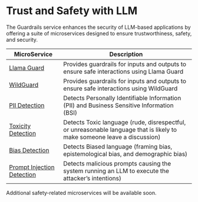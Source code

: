 # Trust and Safety with LLM

The Guardrails service enhances the security of LLM-based applications by offering a suite of microservices designed to ensure trustworthiness, safety, and security.

| MicroService                                         | Description                                                                                                              |
| ---------------------------------------------------- | ------------------------------------------------------------------------------------------------------------------------ |
| [Llama Guard](./src/guardrails/README.md#LlamaGuard)     | Provides guardrails for inputs and outputs to ensure safe interactions using Llama Guard                                 |
| [WildGuard](./src/guardrails/README.md#WildGuard)         | Provides guardrails for inputs and outputs to ensure safe interactions using WildGuard                                   |
| [PII Detection](./src/pii_detection/README.md)           | Detects Personally Identifiable Information (PII) and Business Sensitive Information (BSI)                               |
| [Toxicity Detection](./src/toxicity_detection/README.md) | Detects Toxic language (rude, disrespectful, or unreasonable language that is likely to make someone leave a discussion) |
| [Bias Detection](./src/bias_detection/README.md)         | Detects Biased language (framing bias, epistemological bias, and demographic bias)                                       |
| [Prompt Injection Detection](./src/prompt_injection/README.md)         | Detects malicious prompts causing the system running an LLM to execute the attacker’s intentions)                                       |

Additional safety-related microservices will be available soon.
